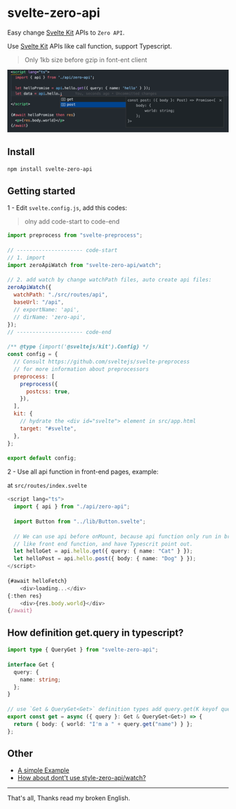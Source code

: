 # svelte-zero-api

Easy change [Svelte Kit](https://kit.svelte.dev/) APIs to `Zero API`.

Use [Svelte Kit](https://kit.svelte.dev/) APIs like call function, support Typescript.

> Only 1kb size before gzip in font-ent client

![](./zero-api.png)

## Install

```bash
npm install svelte-zero-api
```

## Getting started

1 - Edit `svelte.config.js`, add this codes:

> olny add code-start to code-end

```js
import preprocess from "svelte-preprocess";

// --------------------- code-start
// 1. import
import zeroApiWatch from "svelte-zero-api/watch";

// 2. add watch by change watchPath files, auto create api files:
zeroApiWatch({
  watchPath: "./src/routes/api",
  baseUrl: "/api",
  // exportName: 'api',
  // dirName: 'zero-api',
});
// --------------------- code-end

/** @type {import('@sveltejs/kit').Config} */
const config = {
  // Consult https://github.com/sveltejs/svelte-preprocess
  // for more information about preprocessors
  preprocess: [
    preprocess({
      postcss: true,
    }),
  ],
  kit: {
    // hydrate the <div id="svelte"> element in src/app.html
    target: "#svelte",
  },
};

export default config;
```

2 - Use all api function in front-end pages, example:

at `src/routes/index.svelte`

```ts
<script lang="ts">
  import { api } from "./api/zero-api";

  import Button from "../lib/Button.svelte";

  // We can use api before onMount, because api function only run in browser.
  // like front end function, and have Typescrit point out.
  let helloGet = api.hello.get({ query: { name: "Cat" } });
  let helloPost = api.hello.post({ body: { name: "Dog" } });
</script>

{#await helloFetch}
	<div>loading...</div>
{:then res}
	<div>{res.body.world}</div>
{/await}

```

## How definition get.query in typescript?

```ts
import type { QueryGet } from "svelte-zero-api";

interface Get {
  query: {
    name: string;
  };
}

// use `Get & QueryGet<Get>` definition types add query.get(K keyof query);
export const get = async ({ query }: Get & QueryGet<Get>) => {
  return { body: { world: "I'm a " + query.get("name") } };
};
```

## Other

- [A simple Example](./example/README.md)
- [How about dont't use style-zero-api/watch?](./README-not-watch.md)

---

That's all, Thanks read my broken English.
